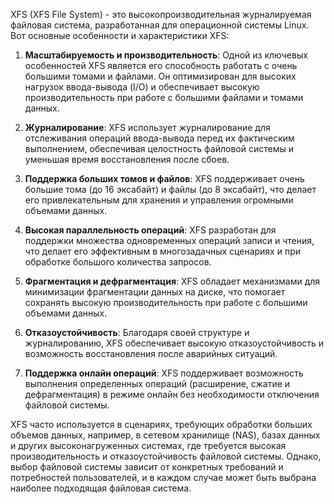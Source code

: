 XFS (XFS File System) - это высокопроизводительная журналируемая файловая система, разработанная для операционной системы Linux. Вот основные особенности и характеристики XFS:

1. **Масштабируемость и производительность**: Одной из ключевых особенностей XFS является его способность работать с очень большими томами и файлами. Он оптимизирован для высоких нагрузок ввода-вывода (I/O) и обеспечивает высокую производительность при работе с большими файлами и томами данных.

2. **Журналирование**: XFS использует журналирование для отслеживания операций ввода-вывода перед их фактическим выполнением, обеспечивая целостность файловой системы и уменьшая время восстановления после сбоев.

3. **Поддержка больших томов и файлов**: XFS поддерживает очень большие тома (до 16 эксабайт) и файлы (до 8 эксабайт), что делает его привлекательным для хранения и управления огромными объемами данных.

4. **Высокая параллельность операций**: XFS разработан для поддержки множества одновременных операций записи и чтения, что делает его эффективным в многозадачных сценариях и при обработке большого количества запросов.

5. **Фрагментация и дефрагментация**: XFS обладает механизмами для минимизации фрагментации данных на диске, что помогает сохранять высокую производительность при работе с большими объемами данных.

6. **Отказоустойчивость**: Благодаря своей структуре и журналированию, XFS обеспечивает высокую отказоустойчивость и возможность восстановления после аварийных ситуаций.

7. **Поддержка онлайн операций**: XFS поддерживает возможность выполнения определенных операций (расширение, сжатие и дефрагментация) в режиме онлайн без необходимости отключения файловой системы.

XFS часто используется в сценариях, требующих обработки больших объемов данных, например, в сетевом хранилище (NAS), базах данных и других высоконагруженных системах, где требуется высокая производительность и отказоустойчивость файловой системы. Однако, выбор файловой системы зависит от конкретных требований и потребностей пользователей, и в каждом случае может быть выбрана наиболее подходящая файловая система.